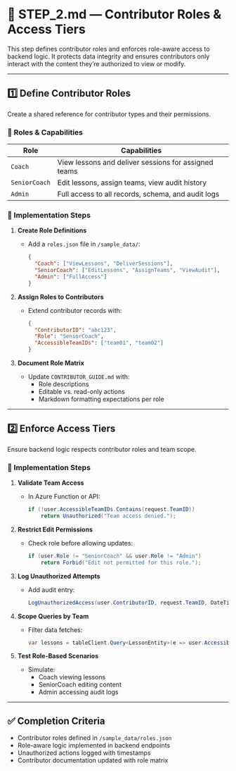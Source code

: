 # 🧩 STEP_2.md — Contributor Roles & Access Tiers

This step defines contributor roles and enforces role-aware access to backend logic. It protects data integrity and ensures contributors only interact with the content they’re authorized to view or modify.

---

## 1️⃣ Define Contributor Roles

Create a shared reference for contributor types and their permissions.

### 🔹 Roles & Capabilities

| Role          | Capabilities                                                                 |
|---------------|-------------------------------------------------------------------------------|
| `Coach`       | View lessons and deliver sessions for assigned teams                         |
| `SeniorCoach` | Edit lessons, assign teams, view audit history                               |
| `Admin`       | Full access to all records, schema, and audit logs                           |

### 🔹 Implementation Steps

1. **Create Role Definitions**
   - Add a `roles.json` file in `/sample_data/`:
     ```json
     {
       "Coach": ["ViewLessons", "DeliverSessions"],
       "SeniorCoach": ["EditLessons", "AssignTeams", "ViewAudit"],
       "Admin": ["FullAccess"]
     }
     ```

2. **Assign Roles to Contributors**
   - Extend contributor records with:
     ```json
     {
       "ContributorID": "abc123",
       "Role": "SeniorCoach",
       "AccessibleTeamIDs": ["team01", "team02"]
     }
     ```

3. **Document Role Matrix**
   - Update `CONTRIBUTOR_GUIDE.md` with:
     - Role descriptions
     - Editable vs. read-only actions
     - Markdown formatting expectations per role

---

## 2️⃣ Enforce Access Tiers

Ensure backend logic respects contributor roles and team scope.

### 🔹 Implementation Steps

1. **Validate Team Access**
   - In Azure Function or API:
     ```csharp
     if (!user.AccessibleTeamIDs.Contains(request.TeamID))
         return Unauthorized("Team access denied.");
     ```

2. **Restrict Edit Permissions**
   - Check role before allowing updates:
     ```csharp
     if (user.Role != "SeniorCoach" && user.Role != "Admin")
         return Forbid("Edit not permitted for this role.");
     ```

3. **Log Unauthorized Attempts**
   - Add audit entry:
     ```csharp
     LogUnauthorizedAccess(user.ContributorID, request.TeamID, DateTime.UtcNow);
     ```

4. **Scope Queries by Team**
   - Filter data fetches:
     ```csharp
     var lessons = tableClient.Query<LessonEntity>(e => user.AccessibleTeamIDs.Contains(e.TeamID));
     ```

5. **Test Role-Based Scenarios**
   - Simulate:
     - Coach viewing lessons
     - SeniorCoach editing content
     - Admin accessing audit logs

---

## ✅ Completion Criteria

- Contributor roles defined in `/sample_data/roles.json`
- Role-aware logic implemented in backend endpoints
- Unauthorized actions logged with timestamps
- Contributor documentation updated with role matrix

